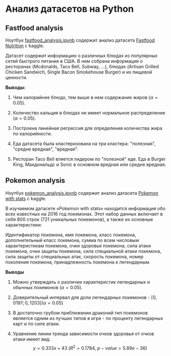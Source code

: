 # Анализ датасетов на Python

## Fastfood analysis
Ноутбук [fastfood_analysis.ipynb](./fastfood_analysis.ipynb) содержит анализ датасета [Fastfood Nutrition](https://www.kaggle.com/datasets/ulrikthygepedersen/fastfood-nutrition) с kaggle.

Датасет содержит информацию о различных блюдах из популярных сетей быстрого питания в США. 
В нем собрана информация о ресторанах (Mcdonalds, Taco Bell, Subway, ...), блюдах (Artisan Grilled Chicken Sandwich, Single Bacon Smokehouse Burger) и их пищевой ценности. 

**Выводы:**

1) Чем калорийнее блюдо, тем выше в нем содержание жиров ($\alpha = 0.05$).

2) Количество кальция в блюдах не имеет нормальное распределение ($\alpha = 0.05$).

3) Построена линейная регрессия для определения количества жира по калорийности.

4) Еда датасета была кластеризована на три кластера: "полезная", "средне вредная", "вредная".

5) Ресторан Taco Bell вляется лидером по "полезной" еде. Еда в Burger King, Макдональдс и Sonic в основном вредная или средне вредная. 

## Pokemon analysis
Ноутбук [pokemon_analysis.ipynb](./pokemon_analysis.ipynb) содержит анализ датасета [Pokemon with stats](https://www.kaggle.com/datasets/abcsds/pokemon) c kaggle.

В изучаемом датасете «Pokemon with stats» находится информация обо всех известных на 2016 год покемонах. Этот набор данных включает в себя 800 строк (721 уникальных покемонов), а также их основные характеристики: 

Идентификатор покемона, имя покемона, класс покемона, дополнительный класс покемона, сумма по всем числовым характеристикам покемона, очки здоровья покемона, сила атаки покемона, очки защиты покемона, сила специальной атаки покемона, сила защиты от специальных атак, скорость покемона, номер поколения покемона, принадлежность покемона к легендарным. 

**Выводы**

1. Можно утверждать о различии характеристик легендарных и обычных покемонов $(\alpha = 0.05)$.

2. Доверительный интервал для доли легендарных покемонов - $[0,0197; 0,1203] (\alpha = 0.05)$

3. В достаточно грубом приближении драконий тип покемонов является одним из лучших типов в игре - по проценту легендарных карт и по силе атаки.

4. Уравнение линии тренда зависимости очков здоровья от очков атаки имеет вид:
$$y = 0.333x + 43\ (R^2 = 0.1784,\   p-value = 5.89e-36)$$



